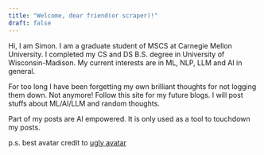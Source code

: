 ```yaml
---
title: "Welcome, dear friend(or scraper)!"
draft: false
---
```

Hi, I am Simon. I am a graduate student of MSCS at Carnegie Mellon University. I completed my CS and DS B.S. degree in University of Wisconsin-Madison. My current interests are in ML, NLP, LLM and AI in general. 

For too long I have been forgetting my own brilliant thoughts for not logging them down. Not anymore! Follow this site for my future blogs. I will post stuffs about ML/AI/LLM and random thoughts. 

Part of my posts are AI empowered. It is only used as a tool to touchdown my posts.

p.s. best avatar credit to [ugly avatar](https://www.ugly-avatar.com/)
